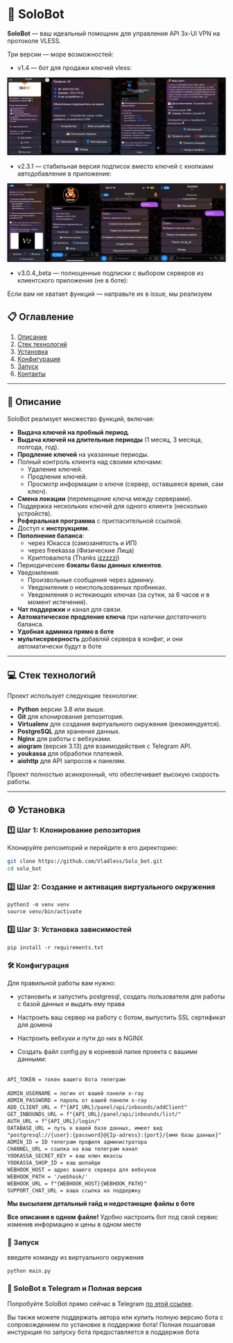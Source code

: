 # 🚀 SoloBot

**SoloBot** — ваш идеальный помощник для управления API 3x-UI VPN на протоколе VLESS.  

Три версии — море возможностей:
  - v1.4 — бот для продажи ключей vless:

![Основные окна](preview.jpg)
  - v2.3.1 — стабильная версия подписок вместо ключей с кнопками автодобавления в приложение:

![Основные окна](preview_v_2.jpg)
  - v3.0.4_beta — полноценные подписки с выбором серверов из клиентского приложения (не в боте):



Если вам не хватает функций — направьте их в issue, мы реализуем

## 📋 Оглавление
1. [Описание](#описание)
2. [Стек технологий](#стек-технологий)
3. [Установка](#установка)
4. [Конфигурация](#конфигурация)
5. [Запуск](#запуск)
6. [Контакты](#контакты)

---

## 📖 Описание

SoloBot реализует множество функций, включая:


- **Выдача ключей на пробный период**.
- **Выдача ключей на длительные периоды** (1 месяц, 3 месяца, полгода, год).
- **Продление ключей** на указанные периоды.
- Полный контроль клиента над своими ключами:
  - Удаление ключей.
  - Продление ключей.
  - Просмотр информации о ключе (сервер, оставшееся время, сам ключ).
- **Смена локации** (перемещение ключа между серверами).
- Поддержка нескольких ключей для одного клиента (несколько устройств).
- **Реферальная программа** с пригласительной ссылкой.
- Доступ к **инструкциям**.
- **Пополнение баланса**:
    * через Юкасса (самозанятость и ИП)
    * через freekassa (Физические Лица)
    * Криптовалюта (Thanks [izzzzzi](https://github.com/izzzzzi))  
- Периодические **бэкапы базы данных клиентов**.
- Уведомления:
  - Произвольные сообщения через админку.
  - Уведомления о неиспользованных пробниках.
  - Уведомления о истекающих ключах (за сутки, за 6 часов и в момент истечения).
- **Чат поддержки** и канал для связи.
- **Автоматическое продление ключа** при наличии достаточного баланса.
- **Удобная админка прямо в боте**
- **мультисерверность** добавляй сервера в конфиг, и они автоматически будут в боте


---

## 💻 Стек технологий

Проект использует следующие технологии:

- **Python** версии 3.8 или выше.
- **Git** для клонирования репозитория.
- **Virtualenv** для создания виртуального окружения (рекомендуется).
- **PostgreSQL** для хранения данных.
- **Nginx** для работы с вебхуками.
- **aiogram** (версия 3.13) для взаимодействия с Telegram API.
- **youkassa** для обработки платежей.
- **aiohttp** для API запросов к панелям.

Проект полностью асинхронный, что обеспечивает высокую скорость работы.

---

## ⚙️ Установка

### 1️⃣ Шаг 1: Клонирование репозитория

Клонируйте репозиторий и перейдите в его директорию:

```bash
git clone https://github.com/Vladless/Solo_bot.git
cd solo_bot
```

### 2️⃣ Шаг 2: Создание и активация виртуального окружения

```
python3 -m venv venv
source venv/bin/activate
```

### 3️⃣ Шаг 3: Установка зависимостей

```
pip install -r requirements.txt
```

### 🛠️ Конфигурация

Для правильной работы вам нужно:

* установить и запустить postgresql, создать пользователя для работы с базой данных и выдать ему права
* Настроить ваш сервер на работу с ботом, выпустить SSL сертификат для домена
* Настроить вебхуки и пути до них в NGINX

* Создать файл config.py в корневой папке проекта с вашими данными:

```

API_TOKEN = токен вашего бота телеграм

ADMIN_USERNAME = логин от вашей панели x-ray
ADMIN_PASSWORD = пароль от вашей панели x-ray
ADD_CLIENT_URL = f"{API_URL}/panel/api/inbounds/addClient"
GET_INBOUNDS_URL = f"{API_URL}/panel/api/inbounds/list/"
AUTH_URL = f"{API_URL}/login/"
DATABASE_URL = путь к вашей базе данных, имеет вид "postgresql://{user}:{password}@{Ip-adress}:{port}/{имя базы данных}"
ADMIN_ID = ID телеграм профиля администратора
CHANNEL_URL = ссылка на ваш телеграм канал
YOOKASSA_SECRET_KEY = ваш ключ юкассы
YOOKASSA_SHOP_ID = ваш шопайди
WEBHOOK_HOST = адрес вашего сервера для вебхуков
WEBHOOK_PATH = '/webhook/' 
WEBHOOK_URL = f"{WEBHOOK_HOST}{WEBHOOK_PATH}"
SUPPORT_CHAT_URL = ваша ссылка на поддержку 

```
**Мы высылаем детальный гайд и недостающие файлы в боте**

**Все описания в одном файле!** Удобно настроить бот под свой сервис изменив информацию и цены в одном месте

### 🚀 Запуск

введите команду из виртуального окружения

```
python main.py
```
### 🔗 SoloBot в Telegram и Полная версия

Попробуйте SoloBot прямо сейчас в Telegram [по этой ссылке](https://t.me/SoloNetVPN_bot).

Вы также можете поддержать автора или купить полную версию бота с сопровождением по установке в поддержке бота!
Полная пошаговая инстуркция по запуску бота предоставляется в поддержке бота
